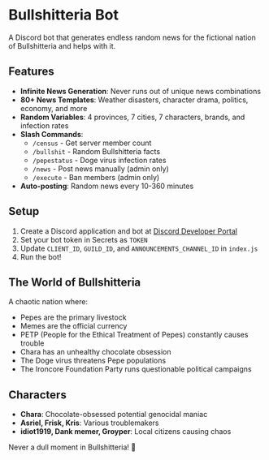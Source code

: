 # Bullshitteria Bot

A Discord bot that generates endless random news for the fictional nation of Bullshitteria and helps with it.

## Features

- **Infinite News Generation**: Never runs out of unique news combinations
- **80+ News Templates**: Weather disasters, character drama, politics, economy, and more
- **Random Variables**: 4 provinces, 7 cities, 7 characters, brands, and infection rates
- **Slash Commands**: 
  - `/census` - Get server member count
  - `/bullshit` - Random Bullshitteria facts
  - `/pepestatus` - Doge virus infection rates
  - `/news` - Post news manually (admin only)
  - `/execute` - Ban members (admin only)
- **Auto-posting**: Random news every 10-360 minutes

## Setup

1. Create a Discord application and bot at [Discord Developer Portal](https://discord.com/developers/applications)
2. Set your bot token in Secrets as `TOKEN`
3. Update `CLIENT_ID`, `GUILD_ID`, and `ANNOUNCEMENTS_CHANNEL_ID` in `index.js`
4. Run the bot!

## The World of Bullshitteria

A chaotic nation where:
- Pepes are the primary livestock
- Memes are the official currency
- PETP (People for the Ethical Treatment of Pepes) constantly causes trouble
- Chara has an unhealthy chocolate obsession
- The Doge virus threatens Pepe populations
- The Ironcore Foundation Party runs questionable political campaigns

## Characters

- **Chara**: Chocolate-obsessed potential genocidal maniac
- **Asriel, Frisk, Kris**: Various troublemakers
- **idiot1919, Dank memer, Groyper**: Local citizens causing chaos

Never a dull moment in Bullshitteria! 🐸
